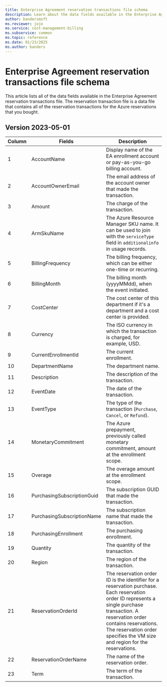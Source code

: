 ```yaml
---
title: Enterprise Agreement reservation transactions file schema
description: Learn about the data fields available in the Enterprise Agreement reservation transactions file.
author: bandersmsft
ms.reviewer: jojo
ms.service: cost-management-billing
ms.subservice: common
ms.topic: reference
ms.date: 01/23/2025
ms.author: banders
---
```


# Enterprise Agreement reservation transactions file schema

This article lists all of the data fields available in the Enterprise Agreement reservation transactions file. The reservation transaction file is a data file that contains all of the reservation transactions for the Azure reservations that you bought.

## Version 2023-05-01

| Column |Fields|Description|
|---|------|------|
| 1 |AccountName|Display name of the EA enrollment account or pay-as-you-go billing account.|
| 2 |AccountOwnerEmail|The email address of the account owner that made the transaction.|
| 3 |Amount|The charge of the transaction.|
| 4 |ArmSkuName|The Azure Resource Manager SKU name. It can be used to join with the `serviceType` field in `additionalinfo` in usage records.|
| 5 |BillingFrequency|The billing frequency, which can be either one-time or recurring.|
| 6 |BillingMonth|The billing month (yyyyMMdd), when the event initiated.|
| 7 |CostCenter|The cost center of this department if it's a department and a cost center is provided.|
| 8 |Currency|The ISO currency in which the transaction is charged, for example, USD.|
| 9 |CurrentEnrollmentId|The current enrollment.|
| 10 |DepartmentName|The department name.|
| 11 |Description|The description of the transaction.|
| 12 |EventDate|The date of the transaction.|
| 13 |EventType|The type of the transaction (`Purchase`, `Cancel`, or `Refund`).|
| 14 |MonetaryCommitment|The Azure prepayment, previously called monetary commitment, amount at the enrollment scope.|
| 15 |Overage|The overage amount at the enrollment scope.|
| 16 |PurchasingSubscriptionGuid|The subscription GUID that made the transaction.|
| 17 |PurchasingSubscriptionName|The subscription name that made the transaction.|
| 18 |PurchasingEnrollment|The purchasing enrollment.|
| 19 |Quantity|The quantity of the transaction.|
| 20 |Region|The region of the transaction.|
| 21 |ReservationOrderId|The reservation order ID is the identifier for a reservation purchase. Each reservation order ID represents a single purchase transaction. A reservation order contains reservations. The reservation order specifies the VM size and region for the reservations.|
| 22 |ReservationOrderName|The name of the reservation order.|
| 23 |Term|The term of the transaction.|
